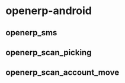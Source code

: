 openerp-android
===============

openerp_sms
-----------


openerp_scan_picking
--------------------


openerp_scan_account_move
-------------------------
